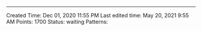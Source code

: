 ---
Created Time: Dec 01, 2020 11:55 PM
Last edited time: May 20, 2021 9:55 AM
Points: 1700
Status: waiting
Patterns: 